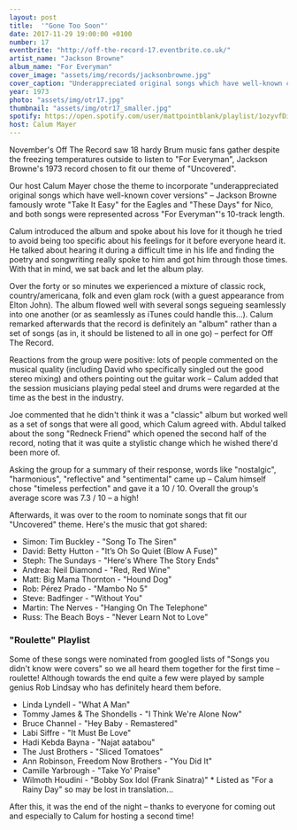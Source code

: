 ```yaml
---
layout: post
title:  '"Gone Too Soon"'
date: 2017-11-29 19:00:00 +0100
number: 17
eventbrite: "http://off-the-record-17.eventbrite.co.uk/"
artist_name: "Jackson Browne"
album_name: "For Everyman"
cover_image: "assets/img/records/jacksonbrowne.jpg"
cover_caption: "Underappreciated original songs which have well-known cover versions."
year: 1973
photo: "assets/img/otr17.jpg"
thumbnail: "assets/img/otr17_smaller.jpg"
spotify: https://open.spotify.com/user/mattpointblank/playlist/1ozyvfDibjon41PiZnTk94
host: Calum Mayer
---
```


November's Off The Record saw 18 hardy Brum music fans gather despite the freezing temperatures outside to listen to "For Everyman", Jackson Browne's 1973 record chosen to fit our theme of "Uncovered".

Our host Calum Mayer chose the theme to incorporate "underappreciated original songs which have well-known cover versions" – Jackson Browne famously wrote "Take It Easy" for the Eagles and "These Days" for Nico, and both songs were represented across "For Everyman"'s 10-track length.

Calum introduced the album and spoke about his love for it though he tried to avoid being too specific about his feelings for it before everyone heard it. He talked about hearing it during a difficult time in his life and finding the poetry and songwriting really spoke to him and got him through those times. With that in mind, we sat back and let the album play.

Over the forty or so minutes we experienced a mixture of classic rock, country/americana, folk and even glam rock (with a guest appearance from Elton John). The album flowed well with several songs segueing seamlessly into one another (or as seamlessly as iTunes could handle this...). Calum remarked afterwards that the record is definitely an "album" rather than a set of songs (as in, it should be listened to all in one go) – perfect for Off The Record.

Reactions from the group were positive: lots of people commented on the musical quality (including David who specifically singled out the good stereo mixing) and others pointing out the guitar work – Calum added that the session musicians playing pedal steel and drums were regarded at the time as the best in the industry.

Joe commented that he didn't think it was a "classic" album but worked well as a set of songs that were all good, which Calum agreed with. Abdul talked about the song "Redneck Friend" which opened the second half of the record, noting that it was quite a stylistic change which he wished there'd been more of.

Asking the group for a summary of their response, words like "nostalgic", "harmonious", "reflective" and "sentimental" came up – Calum himself chose "timeless perfection" and gave it a 10 / 10. Overall the group's average score was 7.3 / 10 – a high!

Afterwards, it was over to the room to nominate songs that fit our "Uncovered" theme. Here's the music that got shared:

- Simon: Tim Buckley - "Song To The Siren"
- David: Betty Hutton - "It’s Oh So Quiet (Blow A Fuse)"
- Steph: The Sundays - "Here's Where The Story Ends"
- Andrea: Neil Diamond - "Red, Red Wine"
- Matt: Big Mama Thornton - "Hound Dog"
- Rob: Pérez Prado - "Mambo No 5"
- Steve: Badfinger - "Without You"
- Martin: The Nerves - "Hanging On The Telephone"
- Russ: The Beach Boys - "Never Learn Not to Love"

### "Roulette" Playlist
Some of these songs were nominated from googled lists of "Songs you didn't know were covers" so we all heard them together for the first time – roulette! Although towards the end quite a few were played by sample genius Rob Lindsay who has definitely heard them before.

- Linda Lyndell - "What A Man"
- Tommy James & The Shondells - "I Think We're Alone Now"
- Bruce Channel - "Hey Baby - Remastered"
- Labi Siffre - "It Must Be Love"
- Hadi Kebda Bayna - "Najat aatabou"
- The Just Brothers - "Sliced Tomatoes"
- Ann Robinson, Freedom Now Brothers - "You Did It"
- Camille Yarbrough - "Take Yo' Praise"
- Wilmoth Houdini - "Bobby Sox Idol (Frank Sinatra)"
\* Listed as "For a Rainy Day" so may be lost in translation...

After this, it was the end of the night – thanks to everyone for coming out and especially to Calum for hosting a second time!